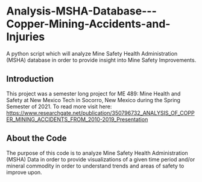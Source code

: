 # Analysis-MSHA-Database---Copper-Mining-Accidents-and-Injuries

A python script which will analyze Mine Safety Health Administration (MSHA) database in order to provide insight into Mine Safety Improvements.

## Introduction 

This project was a semester long project for ME 489: Mine Health and Safety at New Mexico Tech in Socorro, New Mexico during the Spring Semester of 2021. To read more visit here: https://www.researchgate.net/publication/350796732_ANALYSIS_OF_COPPER_MINING_ACCIDENTS_FROM_2010-2019_Presentation

## About the Code

The purpose of this code is to analyze Mine Safety Health Administration (MSHA) Data in order to provide visualizations of a given time period and/or mineral commodity in order to understand trends and areas of safety to improve upon.

